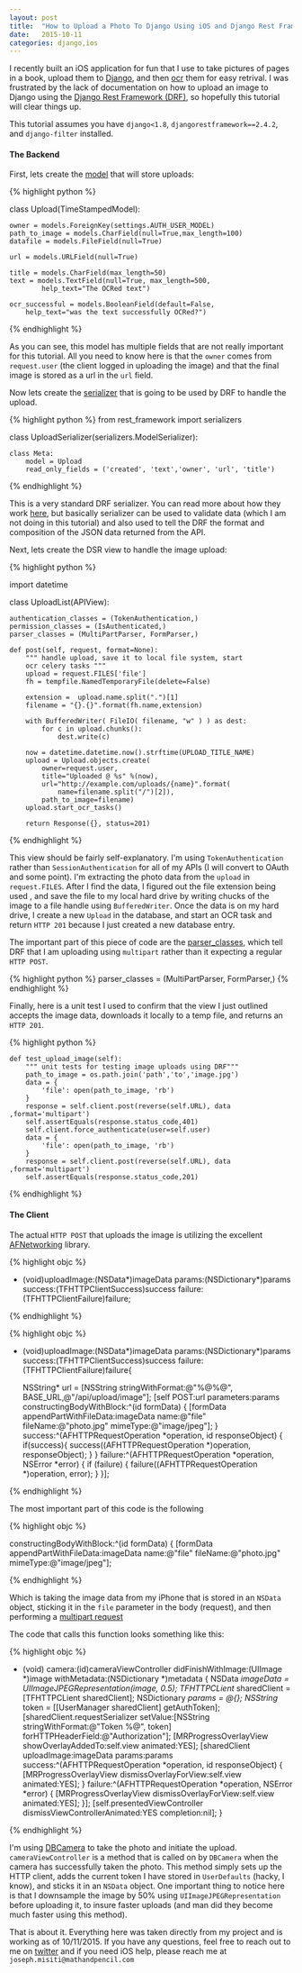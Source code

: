 ```yaml
---
layout: post
title:  "How to Upload a Photo To Django Using iOS and Django Rest Framework"
date:   2015-10-11
categories: django,ios
---
```


I recently built an iOS application for fun that I use to take pictures of pages in a book, upload them to [Django](https://www.djangoproject.com/), and then [ocr](https://en.wikipedia.org/wiki/Optical_character_recognition) them for easy retrival. I was frustrated by the lack of documentation on how to upload an image to Django using the [Django Rest Framework (DRF)](http://www.django-rest-framework.org/), so hopefully this tutorial will clear things up.


This tutorial assumes you have `django<1.8`, `djangorestframework==2.4.2`, and `django-filter` installed.

#### The Backend

First, lets create the [model](https://docs.djangoproject.com/en/1.8/topics/db/models/) that will store uploads:

{% highlight python %}

class Upload(TimeStampedModel):
    
    owner = models.ForeignKey(settings.AUTH_USER_MODEL)
    path_to_image = models.CharField(null=True,max_length=100)
    datafile = models.FileField(null=True)
    
    url = models.URLField(null=True)
    
    title = models.CharField(max_length=50)
    text = models.TextField(null=True, max_length=500, 
            help_text="The OCRed text")
            
    ocr_successful = models.BooleanField(default=False, 
        help_text="was the text successfully OCRed?")
    
{% endhighlight %}

As you can see, this model has multiple fields that are not really important for this tutorial. All you need to know here is that the `owner` comes from `request.user` (the client logged in uploading the image) and that the final image is stored as a url in the `url` field.

Now lets create the [serializer](http://www.django-rest-framework.org/api-guide/serializers/) that is going to be used by DRF to handle the upload.

{% highlight python %}
from rest_framework import serializers

class UploadSerializer(serializers.ModelSerializer):
    
    class Meta:
        model = Upload
        read_only_fields = ('created', 'text','owner', 'url', 'title')

{% endhighlight %}

This is a very standard DRF serializer. You can read more about how they work [here](http://www.django-rest-framework.org/api-guide/serializers/), but basically serializer can be used to validate data (which I am not doing in this tutorial) and also used to tell the DRF the format and composition of the JSON data returned from the API.

Next, lets create the DSR view to handle the image upload:

{% highlight python %}

import datetime

class UploadList(APIView):

    authentication_classes = (TokenAuthentication,)
    permission_classes = (IsAuthenticated,)
    parser_classes = (MultiPartParser, FormParser,)
    
    def post(self, request, format=None):
        """ handle upload, save it to local file system, start
        ocr celery tasks """
        upload = request.FILES['file']
        fh = tempfile.NamedTemporaryFile(delete=False)

        extension =  upload.name.split(".")[1]
        filename = "{}.{}".format(fh.name,extension)

        with BufferedWriter( FileIO( filename, "w" ) ) as dest:
            for c in upload.chunks():
                dest.write(c)
        
        now = datetime.datetime.now().strftime(UPLOAD_TITLE_NAME)        
        upload = Upload.objects.create(
            owner=request.user, 
            title="Uploaded @ %s" %(now),
            url="http://example.com/uploads/{name}".format(
                name=filename.split("/")[2]),
            path_to_image=filename)
        upload.start_ocr_tasks()

        return Response({}, status=201)

{% endhighlight %}

This view should be fairly self-explanatory. I'm using `TokenAuthentication` rather than `SessionAuthentication` for all of my APIs (I will convert to OAuth and some point). I'm extracting the photo data from the `upload` in `request.FILES`. After I find the data, I figured out the file extension being used , and save the file to my local hard drive by writing chucks of the image to a file handle using `BufferedWriter`. Once the data is on my hard drive, I create a new `Upload` in the database, and start an OCR task and return `HTTP 201` because I just created a new database entry.

The important part of this piece of code are the [parser_classes](http://www.django-rest-framework.org/api-guide/parsers/#multipartparser), which tell DRF that I am uploading using `multipart` rather than it expecting a regular `HTTP POST`.

{% highlight python %}
parser_classes = (MultiPartParser, FormParser,)
{% endhighlight %}


Finally, here is a unit test I used to confirm that the view I just outlined accepts the image data, downloads it locally to a temp file, and returns an `HTTP 201`.

{% highlight python %}

    def test_upload_image(self):
        """ unit tests for testing image uploads using DRF"""
        path_to_image = os.path.join('path','to','image.jpg')
        data = {
            'file': open(path_to_image, 'rb')
        }
        response = self.client.post(reverse(self.URL), data ,format='multipart')
        self.assertEquals(response.status_code,401)
        self.client.force_authenticate(user=self.user)
        data = {
            'file': open(path_to_image, 'rb')
        }
        response = self.client.post(reverse(self.URL), data ,format='multipart')
        self.assertEquals(response.status_code,201)
  
{% endhighlight %}


#### The Client

The actual `HTTP POST` that uploads the image is utilizing the excellent [AFNetworking](https://github.com/AFNetworking/AFNetworking) library.

{% highlight objc %}

- (void)uploadImage:(NSData*)imageData
                    params:(NSDictionary*)params
                   success:(TFHTTPClientSuccess)success
                   failure:(TFHTTPClientFailure)failure;

{% endhighlight %}

{% highlight objc %}

- (void)uploadImage:(NSData*)imageData
             params:(NSDictionary*)params
            success:(TFHTTPClientSuccess)success
            failure:(TFHTTPClientFailure)failure{

    NSString* url = [NSString stringWithFormat:@"%@%@",
    BASE_URL,@"/api/upload/image"];
    [self POST:url parameters:params 
    constructingBodyWithBlock:^(id<AFMultipartFormData> formData) {
        [formData appendPartWithFileData:imageData 
        name:@"file" fileName:@"photo.jpg" 
        mimeType:@"image/jpeg"];
    } success:^(AFHTTPRequestOperation *operation, 
    id responseObject) {
        if(success){
            success((AFHTTPRequestOperation *)operation, responseObject);
        }
    } failure:^(AFHTTPRequestOperation *operation, NSError *error) {
        if (failure) {
            failure((AFHTTPRequestOperation *)operation, error);
        }
    }];

{% endhighlight %}

The most important part of this code is the following

{% highlight objc %}

constructingBodyWithBlock:^(id<AFMultipartFormData> formData) {
    [formData appendPartWithFileData:imageData 
    name:@"file" fileName:@"photo.jpg" 
    mimeType:@"image/jpeg"];

{% endhighlight %}

Which is taking the image data from my iPhone that is stored in an `NSData` object, sticking it in the `file` parameter in the body (request), and then performing a [multipart request](http://stackoverflow.com/questions/16958448/what-is-http-multipart-request)

The code that calls this function looks something like this:

{% highlight objc %}

- (void) camera:(id)cameraViewController didFinishWithImage:(UIImage *)image
                withMetadata:(NSDictionary *)metadata
{
    NSData *imageData = UIImageJPEGRepresentation(image, 0.5);
    TFHTTPCLient* sharedClient = [TFHTTPCLient sharedClient];
    NSDictionary *params = @{};
    NSString* token = [[UserManager sharedClient] getAuthToken];
    [sharedClient.requestSerializer
     setValue:[NSString stringWithFormat:@"Token %@", token]
     forHTTPHeaderField:@"Authorization"];
    [MRProgressOverlayView showOverlayAddedTo:self.view animated:YES];
    [sharedClient uploadImage:imageData params:params
                success:^(AFHTTPRequestOperation *operation, id responseObject)
     {
         [MRProgressOverlayView dismissOverlayForView:self.view animated:YES];
     } failure:^(AFHTTPRequestOperation *operation, NSError *error) {
         [MRProgressOverlayView dismissOverlayForView:self.view animated:YES];
    }];
    [self.presentedViewController dismissViewControllerAnimated:YES completion:nil];
}

{% endhighlight %}

I'm using [DBCamera](https://github.com/danielebogo/DBCamera) to take the photo and initiate the upload. `cameraViewController` is a method that is called on by `DBCamera` when the camera has successfully taken the photo. This method simply sets up the HTTP client, adds the current token I have stored in `UserDefaults` (hacky, I know), and sticks it in an `NSData` object. One important thing to notice here is that I downsample the image by 50% using `UIImageJPEGRepresentation` before uploading it, to insure faster uploads (and man did they become much faster using this method).

That is about it. Everything here was taken directly from my project and is working as of 10/11/2015. If you have any questions, feel free to reach out to me on [twitter](https://twitter.com/josephmisiti) and if you need iOS help, please reach me at `joseph.misiti@mathandpencil.com`

